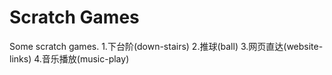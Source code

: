 # Scratch Games
Some scratch games.
  1.下台阶(down-stairs)
  2.推球(ball)
  3.网页直达(website-links)
  4.音乐播放(music-play)
